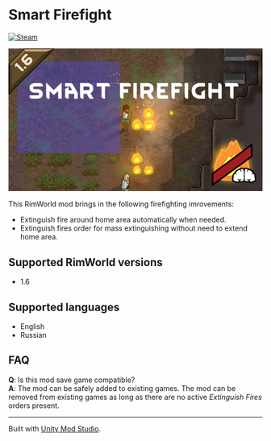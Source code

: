 # Smart Firefight
[![Steam](https://img.shields.io/badge/steam-%23000000.svg?style=for-the-badge&logo=steam&logoColor=white)](https://steamcommunity.com/sharedfiles/filedetails/?id=3530229241)

![Preview](About/Preview.png)

This RimWorld mod brings in the following firefighting imrovements:
- Extinguish fire around home area automatically when needed.
- Extinguish fires order for mass extinguishing without need to extend home area.

## Supported RimWorld versions
- 1.6

## Supported languages
- English
- Russian

## FAQ
**Q**: Is this mod save game compatible?  
**A**: The mod can be safely added to existing games. The mod can be removed from existing games as long as there are no active *Extinguish Fires* orders present.

---

Built with [Unity Mod Studio](https://marketplace.visualstudio.com/items?itemName=darkdaskin.UnityModStudio2022).